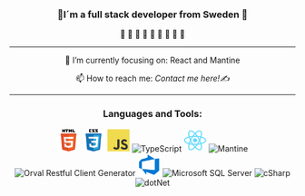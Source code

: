 <h3 align="center">🤖I´m a full stack developer from Sweden 🤖</h3>
<p align="center">🍉 🍇 🍊 🍋 🍌 🍍 🍎 🍐 🍓</p>
<hr>
<p  align="center">🌱 I’m currently focusing on: React and Mantine</p>
<p  align="center"> 📫 How to reach me: <i>Contact me here!✍</i> </p>
<hr>
<h3 align="center">Languages and Tools:</h3>
<p align="center">
<img src="https://raw.githubusercontent.com/devicons/devicon/1119b9f84c0290e0f0b38982099a2bd027a48bf1/icons/html5/html5-original-wordmark.svg" alt="HTML5" width="40" height="40"/> <img src="https://raw.githubusercontent.com/devicons/devicon/1119b9f84c0290e0f0b38982099a2bd027a48bf1/icons/css3/css3-original-wordmark.svg" alt="CSS" width="40" height="40"/>
<img src="https://raw.githubusercontent.com/devicons/devicon/1119b9f84c0290e0f0b38982099a2bd027a48bf1/icons/javascript/javascript-original.svg" alt="JavaScript" width="40" height="40"/> 
<img src="https://www.svgrepo.com/show/374144/typescript.svg" alt="TypeScript" width="40" height="40"/> 
<img src="https://raw.githubusercontent.com/devicons/devicon/master/icons/react/react-original.svg" alt="React" width="40" height="40"/>
<img src="https://seeklogo.com/images/M/mantine-logo-235E19C978-seeklogo.com.png" alt="Mantine" width="40" height="40"/> 
<img src="https://orval.dev/images/emblem.svg" alt="Orval Restful Client Generator" width="40" height="40"/> 
<img src="https://raw.githubusercontent.com/devicons/devicon/6910f0503efdd315c8f9b858234310c06e04d9c0/icons/azuredevops/azuredevops-plain.svg" alt="AzureDevOps" width="40" height="40"/> 
<img src="https://www.svgrepo.com/show/331760/sql-database-generic.svg" alt="Microsoft SQL Server" width="40" height="40"/> 
<img src="https://cdn.worldvectorlogo.com/logos/c--4.svg" alt="cSharp" width="40" height="40"/> 
<img src="https://upload.wikimedia.org/wikipedia/commons/7/7d/Microsoft_.NET_logo.svg" alt="dotNet" width="40" height="40"/> 
</p>
